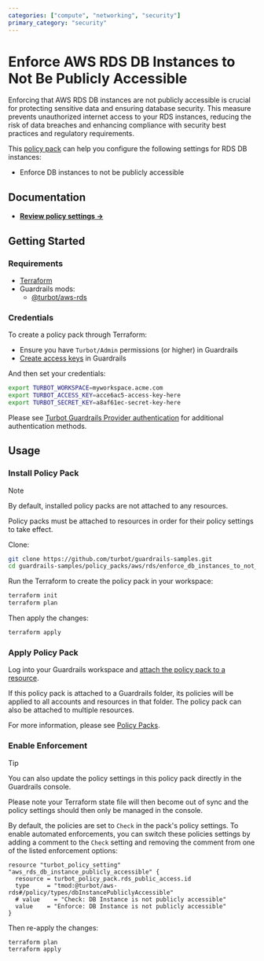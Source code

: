 ```yaml
---
categories: ["compute", "networking", "security"]
primary_category: "security"
---
```


# Enforce AWS RDS DB Instances to Not Be Publicly Accessible

Enforcing that AWS RDS DB instances are not publicly accessible is crucial for protecting sensitive data and ensuring database security. This measure prevents unauthorized internet access to your RDS instances, reducing the risk of data breaches and enhancing compliance with security best practices and regulatory requirements.

This [policy pack](https://turbot.com/guardrails/docs/concepts/policy-packs) can help you configure the following settings for RDS DB instances:

- Enforce DB instances to not be publicly accessible

## Documentation

- **[Review policy settings →](https://hub.guardrails.turbot.com/policy-packs/enforce_db_instances_to_not_be_publicly_accessible/settings)**

## Getting Started

### Requirements

- [Terraform](https://developer.hashicorp.com/terraform/install)
- Guardrails mods:
  - [@turbot/aws-rds](https://hub.guardrails.turbot.com/mods/aws/mods/aws-rds)

### Credentials

To create a policy pack through Terraform:

- Ensure you have `Turbot/Admin` permissions (or higher) in Guardrails
- [Create access keys](https://turbot.com/guardrails/docs/guides/iam/access-keys#generate-a-new-guardrails-api-access-key) in Guardrails

And then set your credentials:

```sh
export TURBOT_WORKSPACE=myworkspace.acme.com
export TURBOT_ACCESS_KEY=acce6ac5-access-key-here
export TURBOT_SECRET_KEY=a8af61ec-secret-key-here
```

Please see [Turbot Guardrails Provider authentication](https://registry.terraform.io/providers/turbot/turbot/latest/docs#authentication) for additional authentication methods.

## Usage

### Install Policy Pack

> [!NOTE]
> By default, installed policy packs are not attached to any resources.
>
> Policy packs must be attached to resources in order for their policy settings to take effect.

Clone:

```sh
git clone https://github.com/turbot/guardrails-samples.git
cd guardrails-samples/policy_packs/aws/rds/enforce_db_instances_to_not_be_publicly_accessible
```

Run the Terraform to create the policy pack in your workspace:

```sh
terraform init
terraform plan
```

Then apply the changes:

```sh
terraform apply
```

### Apply Policy Pack

Log into your Guardrails workspace and [attach the policy pack to a resource](https://turbot.com/guardrails/docs/guides/policy-packs#attach-a-policy-pack-to-a-resource).

If this policy pack is attached to a Guardrails folder, its policies will be applied to all accounts and resources in that folder. The policy pack can also be attached to multiple resources.

For more information, please see [Policy Packs](https://turbot.com/guardrails/docs/concepts/policy-packs).

### Enable Enforcement

> [!TIP]
> You can also update the policy settings in this policy pack directly in the Guardrails console.
>
> Please note your Terraform state file will then become out of sync and the policy settings should then only be managed in the console.

By default, the policies are set to `Check` in the pack's policy settings. To enable automated enforcements, you can switch these policies settings by adding a comment to the `Check` setting and removing the comment from one of the listed enforcement options:

```hcl
resource "turbot_policy_setting" "aws_rds_db_instance_publicly_accessible" {
  resource = turbot_policy_pack.rds_public_access.id
  type     = "tmod:@turbot/aws-rds#/policy/types/dbInstancePubliclyAccessible"
  # value    = "Check: DB Instance is not publicly accessible"
  value    = "Enforce: DB Instance is not publicly accessible"
}
```

Then re-apply the changes:

```sh
terraform plan
terraform apply
```
